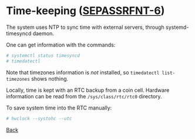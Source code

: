 # Time-keeping ([SEPASSRFNT-6](https://jira.open-groupe.com/browse/SEPASSRFNT-76))

The system uses NTP to sync time with external servers, through systemd-timesyncd daemon.

One can get information with the commands:
```bash
# systemctl status timesyncd
# timedatectl
```

Note that timezones information is *not* installed, so `timedatectl list-timezones` shows nothing.

Locally, time is kept with an RTC backup from a coin cell. Hardware information can be read from the `/sys/class/rtc/rtc0` directory.

To save system time into the RTC manually:
```bash
# hwclock --systohc --utc
```

[Back](toc.md)
